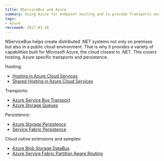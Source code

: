 ```yaml
---
title: NServiceBus and Azure
summary: Using Azure for endpoint hosting and to provide Transports and Persistence
tags:
- Azure
reviewed: 2017-03-28
---
```


NServiceBus helps create distributed .NET systems not only on premises but also in a public cloud environment. That is why it provides a variety of capabilities built for Microsoft Azure, the cloud closest to .NET. This covers hosting, Azure specific transports and persistence.

Hosting:
- [Hosting in Azure Cloud Services](/nservicebus/hosting/cloud-services-host/)
- [Shared Hosting in Azure Cloud Services](/samples/azure/shared-host/)

Transports:
- [Azure Service Bus Transport](/nservicebus/azure-service-bus/)
- [Azure Storage Queues](/nservicebus/azure-storage-queues/)

Persistence:
- [Azure Storage Persistence](/nservicebus/azure-storage-persistence/)
- [Service Fabric Persistence](/nservicebus/service-fabric/)

Cloud native extensions and samples:
- [Azure Blob Storage DataBus](/samples/azure/blob-storage-databus/)
- [Azure Service Fabric Partition Aware Routing](/samples/azure/azure-service-fabric-routing/)
